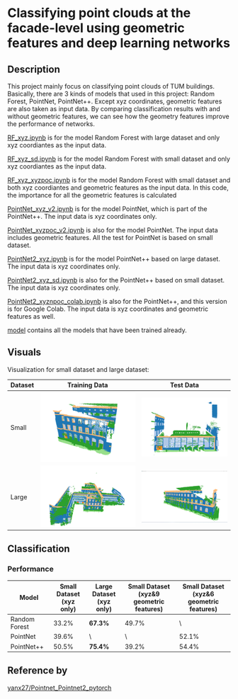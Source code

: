 # Classifying point clouds at the facade-level using geometric features and deep learning networks

## Description
This project mainly focus on classifying point clouds of TUM buildings. Basically, there are 3 kinds of models that used in this project: Random Forest, PointNet, PointNet++. Except xyz coordinates, geometric features are also taken as input data.
By comparing classification results with and without geometric features, we can see how the geometry features improve the performance of networks.

[RF_xyz.ipynb](RF_xyz.ipynb) is for the model Random Forest with large dataset and only xyz coordiantes as the input data.

[RF_xyz_sd.ipynb](RF_xyz_sd.ipynb) is for the model Random Forest with small dataset and only xyz coordiantes as the input data.

[RF_xyz_xyzpoc.ipynb](RF_xyz_xyzpoc.ipynb) is for the model Random Forest with small dataset and both xyz coordiantes and geometric features as the input data. In this code, the importance for all the geometric features is calculated

[PointNet_xyz_v2.ipynb](PointNet_xyz_v2.ipynb) is for the model PointNet, which is part of the PointNet++. The input data is xyz coordinates only.

[PointNet_xyzpoc_v2.ipynb](PointNet_xyzpoc_v2.ipynb) is also for the model PointNet. The input data includes geometric features. All the test for PointNet is based on small dataset.

[PointNet2_xyz.ipynb](PointNet2_xyz.ipynb) is for the model PointNet++ based on large dataset. The input data is xyz coordinates only.

[PointNet2_xyz_sd.ipynb](PointNet2_xyz_sd.ipynb) is also for the PointNet++ based on small dataset. The input data is xyz coordinates only.

[PointNet2_xyznpoc_colab.ipynb](PointNet2_xyznpoc_colab.ipynb) is also for the PointNet++, and this version is for Google Colab. The input data is xyz coordinates and geometric features as well.

[model](/models) contains all the models that have been trained already.

## Visuals
Visualization for small dataset and large dataset:

| Dataset | Training Data | Test Data |
|--|--|--|
| Small |![](/re_pic/Training_sd.png)| ![](/re_pic/Test_sd.png)|
| Large |![](/re_pic/Training_Ld.png)| ![](/re_pic/Test_ld.png)|

## Classification

### Performance
| Model | Small Dataset<br>(xyz only) | Large Dataset<br>(xyz only) | Small Dataset<br>(xyz&9 geometric features) | Small Dataset<br>(xyz&6 geometric features) |
|--|--|--|--|--|
| Random Forest |  33.2%| **67.3%** | 49.7% | \ |
| PointNet | 39.6%| \ | \ | 52.1% |
| PointNet++ |  50.5% | **75.4%** | 39.2% | 54.4% |

## Reference by
[yanx27/Pointnet_Pointnet2_pytorch](https://github.com/yanx27/Pointnet_Pointnet2_pytorch)<br>
